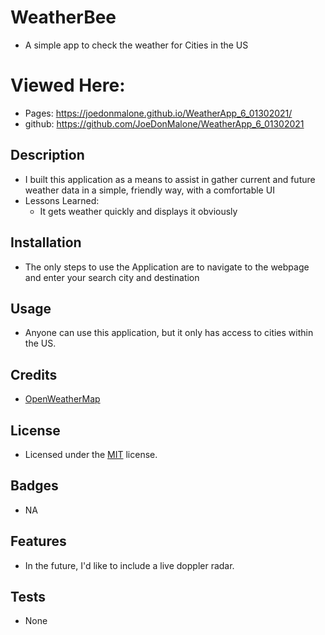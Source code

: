 # WeatherBee
- A simple app to check the weather for Cities in the US

# Viewed Here:
- Pages: https://joedonmalone.github.io/WeatherApp_6_01302021/
- github: https://github.com/JoeDonMalone/WeatherApp_6_01302021

## Description
- I built this application as a means to assist in gather current and future weather data in a simple, friendly way, with a comfortable UI
- Lessons Learned:
  * It gets weather quickly and displays it obviously
## Installation
- The only steps to use the Application are to navigate to the webpage and enter your search city and destination
## Usage
 - Anyone can use this application, but it only has access to cities within the US.
## Credits
 - [OpenWeatherMap]('https://www.openweathermap.org/api')
## License
 - Licensed under the [MIT]('./license.txt') license.
## Badges
 - NA
## Features
 - In the future, I'd like to include a live doppler radar.
## Tests
 - None
